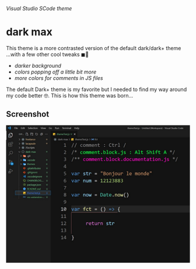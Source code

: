 *Visual Studio SCode theme*
# dark max

This theme is a more contrasted version of the default dark/dark+ theme ...with a few other cool tweaks ◼🌈
* *darker background*
* *colors popping off a little bit more*
* *more colors for comments in JS files*

The default Dark+ theme is my favorite but I needed to find my way around my code better 🤓. This is how this theme was born...

## Screenshot
![screenshot](./screenshot.jpg)
